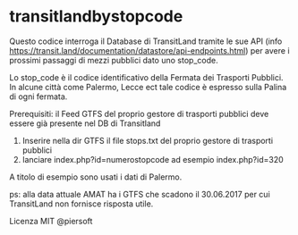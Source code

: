 # transitlandbystopcode

Questo codice interroga il Database di TransitLand tramite le sue API  (info https://transit.land/documentation/datastore/api-endpoints.html) per avere i prossimi passaggi di mezzi pubblici dato uno stop_code.

Lo stop_code è il codice identificativo della Fermata dei Trasporti Pubblici. In alcune città come Palermo, Lecce ect tale codice è espresso sulla Palina di ogni fermata. 

Prerequisiti: il Feed GTFS del proprio gestore di trasporti pubblici deve essere già presente nel DB di Transitland


1) Inserire nella dir GTFS il file stops.txt del proprio gestore di trasporti pubblici
2) lanciare index.php?id=numerostopcode ad esempio index.php?id=320

A titolo di esempio sono usati i dati di Palermo.

ps: alla data attuale AMAT ha i GTFS che scadono il 30.06.2017 per cui TransitLand non fornisce risposta utile.


Licenza MIT @piersoft
